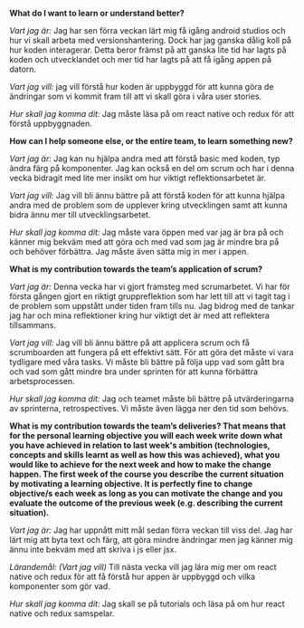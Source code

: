 **What do I want to learn or understand better?**

*Vart jag är:*
Jag har sen förra veckan lärt mig få igång android studios och hur vi skall arbeta med versionshantering. Dock har jag ganska dålig koll på hur koden interagerar. Detta beror främst på att ganska lite tid har lagts på koden och utvecklandet och mer tid har lagts på att få igång appen på datorn.

*Vart jag vill:*
jag vill förstå hur koden är uppbyggd för att kunna göra de ändringar som vi kommit fram till att vi skall göra i våra user stories.

*Hur skall jag komma dit:*
Jag måste läsa på om react native och redux för att förstå uppbyggnaden.

**How can I help someone else, or the entire team, to learn something new?**

*Vart jag är:*
Jag kan nu hjälpa andra med att förstå basic med koden, typ ändra färg på komponenter. Jag kan också en del om scrum och har i denna vecka bidragit med lite mer insikt om hur viktigt reflektionsarbetet är.

*Vart jag vill:*
Jag vill bli ännu bättre på att förstå koden för att kunna hjälpa andra med de problem som de upplever kring utvecklingen samt att kunna bidra ännu mer till utvecklingsarbetet.

*Hur skall jag komma dit:*
Jag måste vara öppen med var jag är bra på och känner mig bekväm med att göra och med vad som jag är mindre bra på och behöver förbättra. Jag måste även sätta mig in mer i appen.

**What is my contribution towards the team’s application of scrum?**

*Vart jag är:*
Denna vecka har vi gjort framsteg med scrumarbetet. Vi har för första gången gjort en riktigt gruppreflektion som har lett till att vi tagit tag i de problem som uppstått under tiden fram tills nu. Jag bidrog med de tankar jag har och mina reflektioner kring hur viktigt det är med att reflektera tillsammans.

*Vart jag vill:*
Jag vill bli ännu bättre på att applicera scrum och få scrumboarden att fungera på ett effektivt sätt. För att göra det måste vi vara tydligare med våra tasks. Vi måste bli bättre på följa upp vad som gått bra och vad som gått mindre bra under sprinten för att kunna förbättra arbetsprocessen.

*Hur skall jag komma dit:*
Jag och teamet måste bli bättre på utvärderingarna av sprinterna, retrospectives.
Vi måste även lägga ner den tid som behövs.

**What is my contribution towards the team’s deliveries? That means that for the personal learning objective you will each week write down what you have achieved in relation to last week's ambition (technologies, concepts and skills learnt as well as how this was achieved), what you would like to achieve for the next week and how to make the change happen. The first week of the course you describe the current situation by motivating a learning objective. It is perfectly fine to change objective/s each week as long as you can motivate the change and you evaluate the outcome of the previous week (e.g. describing the current situation).**

*Vart jag är:*
Jag har uppnått mitt mål sedan förra veckan till viss del. Jag har lärt mig att byta text och färg, att göra mindre ändringar men jag känner mig ännu inte bekväm med att skriva i js eller jsx.

*Lärandemål: (Vart jag vill)*
Till nästa vecka vill jag lära mig mer om react native och redux för att få förstå hur appen är uppbyggd och vilka komponenter som gör vad.

*Hur skall jag komma dit:*
Jag skall se på tutorials och läsa på om hur react native och redux samspelar.
